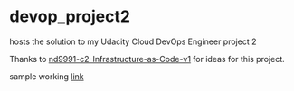 # devop_project2
hosts the solution to my Udacity Cloud DevOps Engineer project 2

Thanks to 
[nd9991-c2-Infrastructure-as-Code-v1](https://github.com/udacity/nd9991-c2-Infrastructure-as-Code-v1) for ideas for this project.  

sample working [link](http://serve-webap-yx4ycuuspafy-1100849686.us-east-1.elb.amazonaws.com/)
